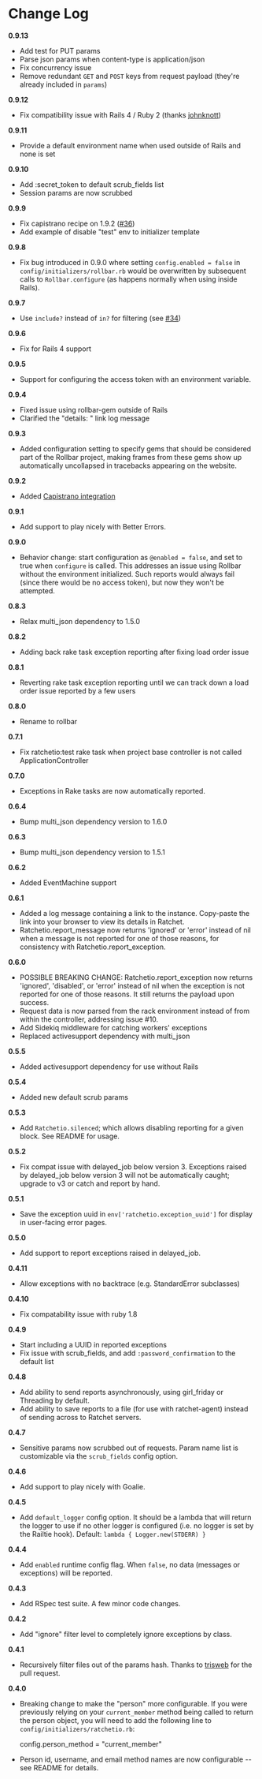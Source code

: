 # Change Log

**0.9.13**
- Add test for PUT params
- Parse json params when content-type is application/json
- Fix concurrency issue
- Remove redundant `GET` and `POST` keys from request payload (they're already included in `params`)

**0.9.12**
- Fix compatibility issue with Rails 4 / Ruby 2 (thanks [johnknott](https://github.com/johnknott))

**0.9.11**
- Provide a default environment name when used outside of Rails and none is set

**0.9.10**
- Add :secret_token to default scrub_fields list
- Session params are now scrubbed

**0.9.9**
- Fix capistrano recipe on 1.9.2 ([#36](https://github.com/rollbar/rollbar-gem/pull/36))
- Add example of disable "test" env to initializer template

**0.9.8**
- Fix bug introduced in 0.9.0 where setting `config.enabled = false` in `config/initializers/rollbar.rb` would be overwritten by subsequent calls to `Rollbar.configure` (as happens normally when using inside Rails).

**0.9.7**
- Use `include?` instead of `in?` for filtering (see [#34](https://github.com/rollbar/rollbar-gem/pull/34))

**0.9.6**
- Fix for Rails 4 support

**0.9.5**
- Support for configuring the access token with an environment variable.

**0.9.4**
- Fixed issue using rollbar-gem outside of Rails
- Clarified the "details: " link log message

**0.9.3**
- Added configuration setting to specify gems that should be considered part of the Rollbar project, making frames from these gems show up automatically uncollapsed in tracebacks appearing on the website.

**0.9.2**
- Added [Capistrano integration](https://github.com/rollbar/rollbar-gem/pull/27)

**0.9.1**
- Add support to play nicely with Better Errors.

**0.9.0**
- Behavior change: start configuration as `@enabled = false`, and set to true when `configure` is called. This addresses an issue using Rollbar without the environment initialized. Such reports would always fail (since there would be no access token), but now they won't be attempted.

**0.8.3**
- Relax multi_json dependency to 1.5.0

**0.8.2**
- Adding back rake task exception reporting after fixing load order issue

**0.8.1**
- Reverting rake task exception reporting until we can track down a load order issue reported by a few users

**0.8.0**
- Rename to rollbar

**0.7.1**
- Fix ratchetio:test rake task when project base controller is not called ApplicationController

**0.7.0**
- Exceptions in Rake tasks are now automatically reported.

**0.6.4**
- Bump multi_json dependency version to 1.6.0

**0.6.3**
- Bump multi_json dependency version to 1.5.1

**0.6.2**
- Added EventMachine support

**0.6.1**
- Added a log message containing a link to the instance. Copy-paste the link into your browser to view its details in Ratchet.
- Ratchetio.report_message now returns 'ignored' or 'error' instead of nil when a message is not reported for one of those reasons, for consistency with Ratchetio.report_exception.

**0.6.0**
- POSSIBLE BREAKING CHANGE: Ratchetio.report_exception now returns 'ignored', 'disabled', or 'error' instead of nil when the exception is not reported for one of those reasons. It still returns the payload upon success.
- Request data is now parsed from the rack environment instead of from within the controller, addressing issue #10.
- Add Sidekiq middleware for catching workers' exceptions
- Replaced activesupport dependency with multi_json

**0.5.5**
- Added activesupport dependency for use without Rails 

**0.5.4**
- Added new default scrub params

**0.5.3**
- Add `Ratchetio.silenced`; which allows disabling reporting for a given block. See README for usage.

**0.5.2**
- Fix compat issue with delayed_job below version 3. Exceptions raised by delayed_job below version 3 will not be automatically caught; upgrade to v3 or catch and report by hand. 

**0.5.1**
- Save the exception uuid in `env['ratchetio.exception_uuid']` for display in user-facing error pages.

**0.5.0**
- Add support to report exceptions raised in delayed_job.

**0.4.11**
- Allow exceptions with no backtrace (e.g. StandardError subclasses)

**0.4.10**
- Fix compatability issue with ruby 1.8

**0.4.9**
- Start including a UUID in reported exceptions
- Fix issue with scrub_fields, and add `:password_confirmation` to the default list

**0.4.8**
- Add ability to send reports asynchronously, using girl_friday or Threading by default.
- Add ability to save reports to a file (for use with ratchet-agent) instead of sending across to Ratchet servers.

**0.4.7**
- Sensitive params now scrubbed out of requests. Param name list is customizable via the `scrub_fields` config option.

**0.4.6**
- Add support to play nicely with Goalie.

**0.4.5**
- Add `default_logger` config option. It should be a lambda that will return the logger to use if no other logger is configured (i.e. no logger is set by the Railtie hook). Default: `lambda { Logger.new(STDERR) }`

**0.4.4**
- Add `enabled` runtime config flag. When `false`, no data (messages or exceptions) will be reported.

**0.4.3**
- Add RSpec test suite. A few minor code changes.

**0.4.2**
- Add "ignore" filter level to completely ignore exceptions by class.

**0.4.1**
- Recursively filter files out of the params hash. Thanks to [trisweb](https://github.com/trisweb) for the pull request.

**0.4.0**
 
- Breaking change to make the "person" more configurable. If you were previously relying on your `current_member` method being called to return the person object, you will need to add the following line to `config/initializers/ratchetio.rb`:
    
    config.person_method = "current_member"

- Person id, username, and email method names are now configurable -- see README for details.
